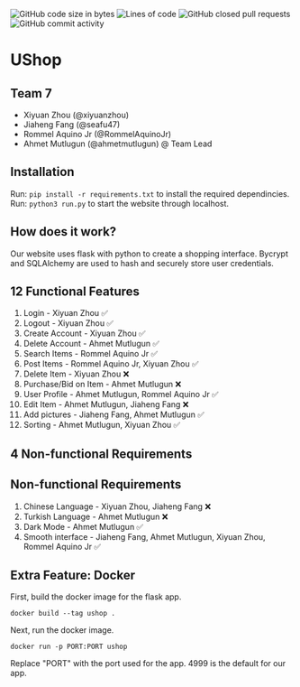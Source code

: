 ![GitHub code size in bytes](https://img.shields.io/github/languages/code-size/seafu47/CMPE131_final-project)
![Lines of code](https://img.shields.io/tokei/lines/github/seafu47/CMPE131_final-project)
![GitHub closed pull requests](https://img.shields.io/github/issues-pr-closed/seafu47/CMPE131_final-project)
![GitHub commit activity](https://img.shields.io/github/commit-activity/w/seafu47/CMPE131_final-project)
# UShop
## Team 7
- Xiyuan Zhou (@xiyuanzhou)
- Jiaheng Fang (@seafu47) 
- Rommel Aquino Jr (@RommelAquinoJr) 
- Ahmet Mutlugun (@ahmetmutlugun) @ Team Lead

## Installation
Run: `pip install -r requirements.txt` to install the required dependincies.  
Run: `python3 run.py` to start the website through localhost.

## How does it work?
Our website uses flask with python to create a shopping interface. Bycrypt and SQLAlchemy are used to hash and securely store user credentials.

## 12 Functional Features

1. Login - Xiyuan Zhou ✅
2. Logout - Xiyuan Zhou ✅
3. Create Account - Xiyuan Zhou ✅
4. Delete Account - Ahmet Mutlugun ✅
5. Search Items - Rommel Aquino Jr ✅
6. Post Items - Rommel Aquino Jr, Xiyuan Zhou ✅
7. Delete Item - Xiyuan Zhou ❌
8. Purchase/Bid on Item - Ahmet Mutlugun ❌
9. User Profile - Ahmet Mutlugun, Rommel Aquino Jr ✅
10. Edit Item - Ahmet Mutlugun, Jiaheng Fang ❌
11. Add pictures - Jiaheng Fang, Ahmet Mutlugun ✅
12. Sorting - Ahmet Mutlugun, Xiyuan Zhou ✅

## 4 Non-functional Requirements

## Non-functional Requirements

1. Chinese Language - Xiyuan Zhou, Jiaheng Fang ❌
2. Turkish Language - Ahmet Mutlugun ❌
3. Dark Mode - Ahmet Mutlugun ✅
4. Smooth interface - Jiaheng Fang, Ahmet Mutlugun, Xiyuan Zhou, Rommel Aquino Jr ✅

## Extra Feature: Docker
First, build the docker image for the flask app.
```
docker build --tag ushop .   
```
Next, run the docker image.
```
docker run -p PORT:PORT ushop
```
Replace "PORT" with the port used for the app. 4999 is the default for our app.

